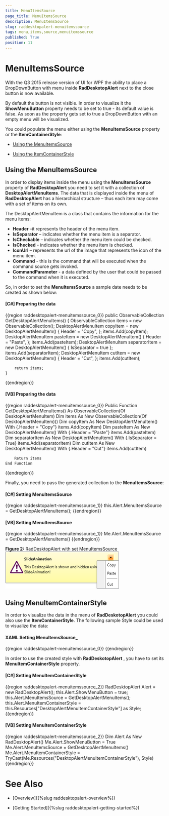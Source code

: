 ```yaml
---
title: MenuItemsSource 
page_title: MenuItemsSource 
description: MenuItemsSource 
slug: raddesktopalert-menuitemssource 
tags: menu,items,source,menuitemssource 
published: True
position: 11
---
```


# MenuItemsSource 

With the Q3 2015 release version of UI for WPF the ability to place a DropDownButton with menu inside __RadDeskotopAlert__ next to the close button is now available. 

By default the button is not visible. In order to visualize it the __ShowMenuButton__ property needs to be set to true - its default value is false. As soon as the property gets set to true a DropDownButton with an empty menu will be visualized. 

You could populate the menu either using the __MenuItemsSource__ property or the __ItemContainerStyle__:

* [Using the MenuItemsSource](#using-the-menuitemssource)

* [Using the ItemContainerStyle](#using-menuitemcontainerstyle)

## Using the MenuItemsSource

In order to display items inside the menu using the __MenuItemsSource__ property of __RadDesktopAlert__ you need to set it with a collection of __DesktopAlertMenuItems__. The data that is displayed inside the menu of __RadDesktopAlert__ has a hierarchical structure – thus each item may come with a set of items on its own.

The DesktopAlertMenuItem is a class that contains the information for the menu items:
* __Header__ –it represents the header of the menu item.
* __IsSeparator__ – indicates whether the menu item is a separator.
* __IsCheckable__ – indicates whether the menu item could be checked.
* __IsChecked__ - indicates whether the menu item is checked.
* __IconUrl__ – represents the url of the image that represents the icon of the menu item.
* __Command__ - this is the command that will be executed when the command source gets invoked.
* __CommandParameter__ - a data defined by the user that could be passed to the command when it is executed.

So, in order to set the __MenuItemsSource__ a sample date needs to be created as shown below:

#### __[C#]  Preparing the data__

{{region raddesktopalert-menuitemssource_0}}
	public ObservableCollection<DesktopAlertMenuItem> GetDesktopAlertMenuItems()
	{
		ObservableCollection<DesktopAlertMenuItem> items = new ObservableCollection<DesktopAlertMenuItem>();
		DesktopAlertMenuItem copyItem = new DesktopAlertMenuItem()
		{
			Header = "Copy",
		};
		items.Add(copyItem);
		DesktopAlertMenuItem pasteItem = new DesktopAlertMenuItem()
		{
			Header = "Paste",
		};
		items.Add(pasteItem);
		DesktopAlertMenuItem separatorItem = new DesktopAlertMenuItem()
		{
			IsSeparator = true
		};
		items.Add(separatorItem);
		DesktopAlertMenuItem cutItem = new DesktopAlertMenuItem()
		{
			Header = "Cut",
		};
		items.Add(cutItem);

		return items;
	}
{{endregion}}

#### __[VB]  Preparing the data__

{{region raddesktopalert-menuitemssource_0}}
	Public Function GetDesktopAlertMenuItems() As ObservableCollection(Of DesktopAlertMenuItem)
		Dim items As New ObservableCollection(Of DesktopAlertMenuItem)()
		Dim copyItem As New DesktopAlertMenuItem() With {.Header = "Copy"}
		items.Add(copyItem)
		Dim pasteItem As New DesktopAlertMenuItem() With {.Header = "Paste"}
		items.Add(pasteItem)
		Dim separatorItem As New DesktopAlertMenuItem() With {.IsSeparator = True}
		items.Add(separatorItem)
		Dim cutItem As New DesktopAlertMenuItem() With {.Header = "Cut"}
		items.Add(cutItem)

		Return items
	End Function
{{endregion}}

Finally, you need to pass the generated collection to the __MenuItemsSource__:

#### __[C#]  Setting MenuItemsSource__

{{region raddesktopalert-menuitemssource_1}}
	this.Alert.MenuItemsSource = GetDesktopAlertMenuItems();
{{endregion}}

#### __[VB]  Setting MenuItemsSource__

{{region raddesktopalert-menuitemssource_1}}
	Me.Alert.MenuItemsSource = GetDesktopAlertMenuItems()
{{endregion}}

__Figure 2:__ RadDesktopAlert with set MenuItemsSource
![Rad Desktop Alert Menu Items Siurce 01](images/RadDesktopAlert_MenuItemSource_01.png)

## Using MenuItemContainerStyle

In order to visualize the data in the menu of __RadDeskotopAlert__ you could also use the __ItemContainerStyle__. The following sample Style could be used to visualize the data:

#### __XAML Setting MenuItemsSource___

{{region raddesktopalert-menuitemssource_0}}
	<Style x:Key="DesktopAlertMenuItemContainerStyle" TargetType="telerik:RadMenuItem">
		<Setter Property="Header" Value="{Binding Header}"/>
		<Setter Property="Command" Value="{Binding Command}" />
		<Setter Property="CommandParameter" Value="{Binding CommandParameter}" />
		<Setter Property="IsSeparator" Value="{Binding IsSeparator}" />
		<Setter Property="IsCheckable" Value="{Binding IsCheckable}" />
		<Setter Property="IsChecked" Value="{Binding IsChecked}" />
		<Setter Property="Icon" Value="{Binding IconUrl}" />
		<Setter Property="IconTemplate">
			<Setter.Value>
				<DataTemplate>
					<Image Source="{Binding}" Stretch="None"/>
				</DataTemplate>
			</Setter.Value>
		</Setter>
	</Style>
{{endregion}}

In order to use the created style with __RadDeskotopAlert__ , you have to set its __MenuItemContainerStyle__ property.

#### __[C#]  Setting MenuItemContainerStyle__

{{region raddesktopalert-menuitemssource_2}}
	RadDesktopAlert Alert = new RadDesktopAlert();
	this.Alert.ShowMenuButton = true;
	this.Alert.MenuItemsSource = GetDesktopAlertMenuItems();
	this.Alert.MenuItemContainerStyle = this.Resources["DesktopAlertMenuItemContainerStyle"] as Style;
{{endregion}}

#### __[VB]  Setting MenuItemContainerStyle__

{{region raddesktopalert-menuitemssource_2}}
	Dim Alert As New RadDesktopAlert()
	Me.Alert.ShowMenuButton = True
	Me.Alert.MenuItemsSource = GetDesktopAlertMenuItems()
	Me.Alert.MenuItemContainerStyle = TryCast(Me.Resources("DesktopAlertMenuItemContainerStyle"), Style)
{{endregion}}

# See Also

 * [Overview]({%slug raddesktopalert-overview%})

 * [Getting Started]({%slug raddesktopalert-getting-started%})